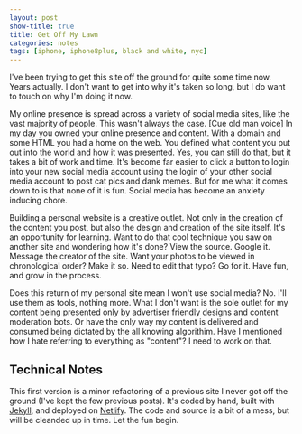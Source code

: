 ```yaml
---
layout: post
show-title: true
title: Get Off My Lawn
categories: notes
tags: [iphone, iphone8plus, black and white, nyc]
---
```


I've been trying to get this site off the ground for quite some time now. Years actually. I don't want to get into why it's taken so long, but I do want to touch on why I'm doing it now.

My online presence is spread across a variety of social media sites, like the vast majority of people. This wasn't always the case. [Cue old man voice] In my day you owned your online presence and content. With a domain and some HTML you had a home on the web. You defined what content you put out into the world and how it was presented. Yes, you can still do that, but it takes a bit of work and time. It's become far easier to click a button to login into your new social media account using the login of your other social media account to post cat pics and dank memes. But for me what it comes down to is that none of it is fun. Social media has become an anxiety inducing chore.

Building a personal website is a creative outlet. Not only in the creation of the content you post, but also the design and creation of the site itself. It's an opportunity for learning. Want to do that cool technique you saw on another site and wondering how it's done? View the source. Google it. Message the creator of the site. Want your photos to be viewed in chronological order? Make it so. Need to edit that typo? Go for it. Have fun, and grow in the process.

Does this return of my personal site mean I won't use social media? No. I'll use them as tools, nothing more. What I don't want is the sole outlet for my content being presented only by advertiser friendly designs and content moderation bots. Or have the only way my content is delivered and consumed being dictated by the all knowing algorithim. Have I mentioned how I hate referring to everything as "content"? I need to work on that.

## Technical Notes

This first version is a minor refactoring of a previous site I never got off the ground (I've kept the few previous posts). It's coded by hand, built with [Jekyll](https://jekyllrb.com/), and deployed on [Netlify](http://netlify.com/). The code and source is a bit of a mess, but will be cleanded up in time. Let the fun begin.





